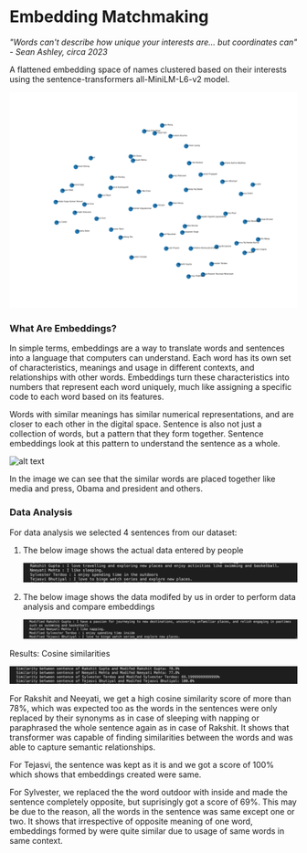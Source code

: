# Embedding Matchmaking

_"Words can't describe how unique your interests are... but coordinates can" - Sean Ashley, circa 2023_

A flattened embedding space of names clustered based on their interests using the sentence-transformers all-MiniLM-L6-v2 model.

![Sample output of script](Results/visualization.png?raw=true)



### What Are Embeddings?

In simple terms, embeddings are a way to translate words and sentences into a language that computers can understand. Each word has its own set of characteristics, meanings and usage in different contexts, and relationships with other words. Embeddings turn these characteristics into numbers that represent each word uniquely, much like assigning a specific code to each word based on its features.

Words with similar meanings has similar numerical representations, and are closer to each other in the digital space. Sentence is also not just a collection of words, but a pattern that they form together. Sentence embeddings look at this pattern to understand the sentence as a whole.

![alt text](https://miro.medium.com/v2/resize:fit:1400/format:webp/1*JICAZM0gRjD9kSyMZtm99Q.png)

In the image we can see that the similar words are placed together like media and press, Obama and president and others.


### Data Analysis

For data analysis we selected 4 sentences from our dataset:

1. The below image shows the actual data entered by people

    ![Alt text](Images/actual_data.png?raw=true)


2. The below image shows the data modifed by us in order to perform data analysis and compare embeddings

    ![Alt text](Images/modified_data.png?raw=true)

Results: Cosine similarities
    
![Alt text](Results/similarity_embeddings.png?raw=true)



For Rakshit and Neeyati, we get a high cosine similarity score of more than 78%, which was expected too as the words in the sentences were only replaced by their synonyms as in case of sleeping with napping or paraphrased the whole sentence again as in case of Rakshit. It shows that transformer was capable of finding similarities between the words and was able to capture semantic relationships.

For Tejasvi, the sentence was kept as it is and we got a score of 100% which shows that embeddings created were same.

For Sylvester, we replaced the the word outdoor with inside and made the sentence completely opposite, but suprisingly got a score of 69%. This may be due to the reason, all the words in the sentence was same except one or two. It shows that irrespective of opposite meaning of one word, embeddings formed by were quite similar due to usage of same words in same context.


